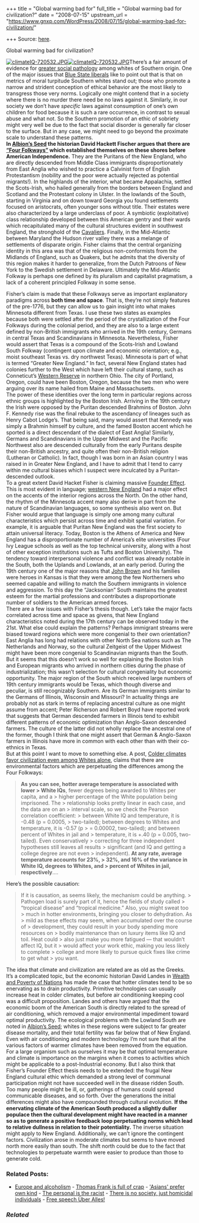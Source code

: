+++
title = "Global warming bad for"
full_title = "Global warming bad for civilization?"
date = "2008-07-15"
upstream_url = "https://www.gnxp.com/WordPress/2008/07/15/global-warming-bad-for-civilization/"

+++
Source: [here](https://www.gnxp.com/WordPress/2008/07/15/global-warming-bad-for-civilization/).

Global warming bad for civilization?

[![climateIQ-720532.JPG](https://i0.wp.com/blogs.discovermagazine.com/gnxp/files/climateIQ-720532.JPG?resize=300%2C307)![climateIQ-720532.JPG](https://i0.wp.com/blogs.discovermagazine.com/gnxp/files/climateIQ-720532.JPG?resize=300%2C307)](https://www.gnxp.com/blog/2008/07/colder-climates-favor-civilization-even.php)There’s a fair amount of evidence for [greater social pathology](http://www.infoplease.com/ipa/A0923080.html) among whites of Southern origin. One of the major issues that [Blue State liberals](http://www.fuckthesouth.com/) like to point out that is that on metrics of moral turpitude Southern whites stand out; those who promote a narrow and strident conception of ethical behavior are the most likely to transgress those very norms. Logically one might contend that in a society where there is no murder there need be no laws against it. Similarly, in our society we don’t have *specific* laws against consumption of one’s own children for food because it is such a rare occurrence, in contrast to sexual abuse and what not. So the Southern promotion of an ethic of sobriety might very well be due to the fact that social disorder is generally far closer to the surface. But in any case, we might need to go beyond the proximate scale to understand these patterns.  
**In [Albion’s Seed](https://www.amazon.com/exec/obidos/ASIN/0195069056//geneexpressio-20) the historian David Hackett Fischer argues that there are [“Four Folkways”](https://en.wikipedia.org/wiki/Albion's_Seed) which established themselves on these shores before American Independence.** They are the Puritans of the New England, who are directly descended from Middle Class immigrants disproportionately from East Anglia who wished to practice a Calvinist form of English Protestantism (nobility and the poor were actually rejected as potential migrants!). In the highlands of the interior, what became Appalachia, settled the Scots-Irish, who hailed generally from the borders between England and Scotland and the Protestant colony in Ulster. In the lowlands of the South, starting in Virginia and on down toward Georgia you found settlements focused on aristocrats, often younger sons without title. Their estates were also characterized by a large underclass of poor. A symbiotic (exploitative) class relationship developed between this American gentry and their wards which recapitulated many of the cultural structures evident in southwest England, the stronghold of the [Cavaliers](https://en.wikipedia.org/wiki/Cavalier). Finally, in the Mid-Atlantic between Maryland the Hudson river valley there was a melange of settlements of disparate origin. Fisher claims that the central organizing identity in this area was that of the religious non-conformists from the Midlands of England, such as Quakers, but he admits that the diversity of this region makes it harder to generalize, from the Dutch Patroons of New York to the Swedish settlement in Delaware. Ultimately the Mid-Atlantic Folkway is perhaps one defined by its pluralism and capitalist pragmatism, a lack of a coherent principled Folkway in some sense.

  
Fisher’s claim is made that these Folkways serve as important explanatory paradigms across **both time and space**. That is, they’re not simply features of the pre-1776, but they can allow us to gain insight into what makes Minnesota different from Texas. I use these two states as examples because both were settled after the period of the crystallization of the Four Folkways during the colonial period, and they are also to a large extent defined by non-British immigrants who arrived in the 19th century, Germans in central Texas and Scandinavians in Minnesota. Nevertheless, Fisher would assert that Texas is a compound of the Scots-Irish and Lowland South Folkway (contingent upon climate and economic orientation; e.g., moist southeast Texas vs. dry northwest Texas). Minnesota is part of what is termed “Greater New England.” In fact, several New England states had colonies further to the West which have left their cultural stamp, such as Conneticut’s [Western Reserve](https://en.wikipedia.org/wiki/Connecticut_Western_Reserve) in northern Ohio. The city of Portland, Oregon, could have been Boston, Oregon, because the two men who were arguing over its name hailed from Maine and Massachusetts.  
The power of these identities over the long term in particular regions across ethnic groups is highlighted by the Boston Irish. Arriving in the 19th century the Irish were opposed by the Puritan descended Brahmins of Boston. John F. Kennedy rise was the final rebuke to the ascendancy of lineages such as Henry Cabot Lodge’s. That being said, many would assert that Kennedy was simply a Brahmin himself by culture, and the famed Boston accent which he sported is a direct descendant of the dialect of East Anglia! Similarly, Germans and Scandinavians in the Upper Midwest and the Pacific Northwest also are descended culturally from the early Puritans despite their non-British ancestry, and quite often their non-British religion (Lutheran or Catholic). In fact, though I was born in an Asian country I was raised in in Greater New England, and I have to admit that I tend to carry within me cultural biases which I suspect were inculcated by a Puritan-descended outlook.  
To a great extent David Hacket Fisher is claiming massive [Founder Effect](https://en.wikipedia.org/wiki/Founder_effect). This is most evident in language; [western New England](https://en.wikipedia.org/wiki/American_English_regional_differences#Western_New_England) had a major effect on the accents of the interior regions across the North. On the other hand, the rhythm of the Minnesota accent many also derive in part from the nature of Scandinavian languages, so some synthesis also went on. But Fisher would argue that language is simply one among many cultural characteristics which persist across time and exhibit spatial variation. For example, it is arguable that Puritan New England was the first society to attain universal literacy. Today, Boston is the Athens of America and New England has a disproportionate number of America’s elite universities (Four Ivy League schools as well as the top technical university, along with a host of other exception institutions such as Tufts and Boston University). The tendency toward interpersonal violence and conflict was already notable in the South, both the Uplands and Lowlands, at an early period. During the 19th century one of the major reasons that [John Brown](https://en.wikipedia.org/wiki/John_Brown_(abolitionist)) and his families were heroes in Kansas is that they were among the few Northerners who seemed capable and willing to match the Southern immigrants in violence and aggression. To this day the “Jacksonian” South maintains the greatest esteem for the martial professions and contributes a disproportionate number of soldiers to the American armed forces.  
There are a few issues with Fisher’s thesis though. Let’s take the major facts correlated across time and space as givens, that New England characteristics noted during the 17th century can be observed today in the 21st. What else could explain the patterns? Perhaps immigrant streams were biased toward regions which were more congenial to their own orientation? East Anglia has long had relations with other North Sea nations such as The Netherlands and Norway, so the cultural Zeitgeist of the Upper Midwest might have been more congenial to Scandinavian migrants than the South. But it seems that this doesn’t work so well for explaining the Boston Irish and European migrants who arrived in northern cities during the phase of industrialization; this wasn’t selection for cultural congeniality but economic opportunity. The major region of the South which received large numbers of 19th century immigrants would be Texas, which though diverse and peculiar, is still recognizably Southern. Are its German immigrants similar to the Germans of Illinois, Wisconsin and Missouri? In actuality things are probably not as stark in terms of replacing ancestral culture as one might assume from accent; Peter Richerson and Robert Boyd have reported work that suggests that German descended farmers in Illinois tend to exhibit different patterns of economic optimization than Anglo-Saxon descended farmers. The culture of the latter did not wholly replace the ancestral one of the former, though I think that one might assert that German & Anglo-Saxon farmers in Illinois have more in common with each other than with their co-ethnics in Texas.  
But at this point I want to move to something else. A post, [Colder climates favor civilization even among Whites alone](https://www.gnxp.com/blog/2008/07/colder-climates-favor-civilization-even.php), claims that there are environmental factors which are perpetuating the differences among the Four Folkways:

> **As you can see, hotter average temperature is associated with lower > White IQs**, fewer degrees being awarded to Whites per capita, and a > higher percentage of the White population being imprisoned. The > relationship looks pretty linear in each case, and the data are on an > interval scale, so we check the Pearson correlation coefficient: > between White IQ and temperature, it is -0.48 (p = 0.0005, > two-tailed); between degrees to Whites and temperature, it is -0.57 (p > = 0.00002, two-tailed); and between percent of Whites in jail and > temperature, it is +.40 (p = 0.005, two-tailed). Even conservatively > correcting for three independent hypotheses still leaves all results > significant (and IQ and getting a college degree are not even > independent). **At any rate, average temperature accounts for 23%, > 32%, and 16% of the variance in White IQ, degrees to Whites, and > percent of Whites in jail, respectively**….

Here’s the possible causation:

> If it is causation, as seems likely, the mechanism could be anything. > Pathogen load is surely part of it, hence the fields of study called > “tropical disease” and “tropical medicine.” Also, you might sweat too > much in hotter environments, bringing you closer to dehydration. As > mild as these effects may seem, when accumulated over the course of > development, they could result in your body spending more resources on > bodily maintenance than on luxury items like IQ and toil. Heat could > also just make you more fatigued — that wouldn’t affect IQ, but it > would affect your work ethic, making you less likely to complete > college and more likely to pursue quick fixes like crime to get what > you want.

The idea that climate and civilization are related are as old as the Greeks. It’s a complicated topic, but the economic historian David Landes in [Wealth and Poverty of Nations](https://www.amazon.com/exec/obidos/ASIN/0393318885/geneexpressio-20/) has made the case that hotter climates tend to be so enervating as to drain productivity. Primitive technologies can usually increase heat in colder climates, but before air conditioning keeping cool was a difficult proposition. Landes and others have argued that the economic boom of the American South is directly related to the spread of air conditioning, which removed a major environmental impediment toward optimal productivity. The ecological problems with the Lowland South are noted in [Albion’s Seed](https://www.amazon.com/exec/obidos/ASIN/0195069056//geneexpressio-20); whites in these regions were subject to far greater disease mortality, and their total fertility was far below that of New England.  
Even with air conditioning and modern technology I’m not sure that all the various factors of warmer climates have been removed from the equation. For a large organism such as ourselves it may be that optimal temperature and climate is importance on the margins when it comes to activities which might be applicable to a post-Industrial economy. But I also think that Fisher’s Founder Effect thesis needs to be extended: the frugal New England cultural ethic which demanded a strong level of communal participation might not have succeeded well in the disease ridden South. Too many people might be ill, or, gatherings of humans could spread communicable diseases, and so forth. Over the generations the initial differences might also have compounded through cultural evolution. **If the enervating climate of the American South produced a slightly duller populace then the cultural development might have reacted in a manner so as to generate a positive feedback loop perpetuating norms which lead to relative dullness in relation to their potentiality.** The inverse situation might apply to New England. Additionally, we can’t ignore the contingent factors. Civilization arose in moderate climates but seems to have moved north more easily than south. The shift north could be due to the fact that technologies to perpetuate warmth were easier to produce than those to generate cold.

### Related Posts:

- [Europe and
  alcoholism](https://www.gnxp.com/WordPress/2006/11/21/europe-and-alcoholism/) - [Thomas Frank is full of
  crap](https://www.gnxp.com/WordPress/2008/09/08/thomas-frank-is-full-of-crap/) - ['Asians' prefer own
  kind](https://www.gnxp.com/WordPress/2007/08/07/asians-prefer-own-kind/) - [The personal is the
  racist](https://www.gnxp.com/WordPress/2014/04/23/the-personal-is-the-racist/) - [There is no society, just homicidal
  individuals](https://www.gnxp.com/WordPress/2009/12/01/there-is-no-society-just-homicidal-individuals/) - [Free speech Über
  Alles!](https://www.gnxp.com/WordPress/2012/09/29/free-speech-uber-alles/)

### *Related*

[](https://www.addtoany.com/add_to/facebook?linkurl=https%3A%2F%2Fwww.gnxp.com%2FWordPress%2F2008%2F07%2F15%2Fglobal-warming-bad-for-civilization%2F&linkname=Global%20warming%20bad%20for%20civilization%3F "Facebook")[](https://www.addtoany.com/add_to/twitter?linkurl=https%3A%2F%2Fwww.gnxp.com%2FWordPress%2F2008%2F07%2F15%2Fglobal-warming-bad-for-civilization%2F&linkname=Global%20warming%20bad%20for%20civilization%3F "Twitter")[](https://www.addtoany.com/add_to/email?linkurl=https%3A%2F%2Fwww.gnxp.com%2FWordPress%2F2008%2F07%2F15%2Fglobal-warming-bad-for-civilization%2F&linkname=Global%20warming%20bad%20for%20civilization%3F "Email")[](https://www.addtoany.com/share)
